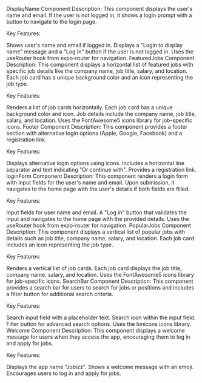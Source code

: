 
DisplayName Component
Description:
This component displays the user's name and email. If the user is not logged in, it shows a login prompt with a button to navigate to the login page.

Key Features:

Shows user's name and email if logged in.
Displays a "Login to display name" message and a "Log In" button if the user is not logged in.
Uses the useRouter hook from expo-router for navigation.
FeaturedJobs Component
Description:
This component displays a horizontal list of featured jobs with specific job details like the company name, job title, salary, and location. Each job card has a unique background color and an icon representing the job type.

Key Features:

Renders a list of job cards horizontally.
Each job card has a unique background color and icon.
Job details include the company name, job title, salary, and location.
Uses the FontAwesome5 icons library for job-specific icons.
Footer Component
Description:
This component provides a footer section with alternative login options (Apple, Google, Facebook) and a registration link.

Key Features:

Displays alternative login options using icons.
Includes a horizontal line separator and text indicating "Or continue with".
Provides a registration link.
loginForm Component
Description:
This component renders a login form with input fields for the user's name and email. Upon submission, it navigates to the home page with the user's details if both fields are filled.

Key Features:

Input fields for user name and email.
A "Log in" button that validates the input and navigates to the home page with the provided details.
Uses the useRouter hook from expo-router for navigation.
PopularJobs Component
Description:
This component displays a vertical list of popular jobs with details such as job title, company name, salary, and location. Each job card includes an icon representing the job type.

Key Features:

Renders a vertical list of job cards.
Each job card displays the job title, company name, salary, and location.
Uses the FontAwesome5 icons library for job-specific icons.
SearchBar Component
Description:
This component provides a search bar for users to search for jobs or positions and includes a filter button for additional search criteria.

Key Features:

Search input field with a placeholder text.
Search icon within the input field.
Filter button for advanced search options.
Uses the Ionicons icons library.
Welcome Component
Description:
This component displays a welcome message for users when they access the app, encouraging them to log in and apply for jobs.

Key Features:

Displays the app name "Jobizz".
Shows a welcome message with an emoji.
Encourages users to log in and apply for jobs.